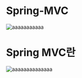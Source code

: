# Spring-MVC
![aaaaaaaaaaa](https://user-images.githubusercontent.com/76800974/113818630-05f7d400-97b3-11eb-8863-221da666653e.png)

Spring MVC란
=============

![aaaaaaaaaaaaaa](https://user-images.githubusercontent.com/76800974/113819151-e01eff00-97b3-11eb-90f7-6aa1b3bbea7f.png)
